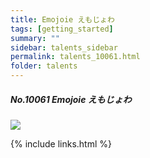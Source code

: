 ```yaml
---
title: Emojoie えもじょわ
tags: [getting_started]
summary: ""
sidebar: talents_sidebar
permalink: talents_10061.html
folder: talents
---
```



##### No.10061 Emojoie えもじょわ  

![](https://yt3.ggpht.com/ytc/AKedOLRl1t9nJv34IXvq_cUJroJhbY4SLtnxJla06yqy5A=s176-c-k-c0x00ffffff-no-rj)




{% include links.html %}
